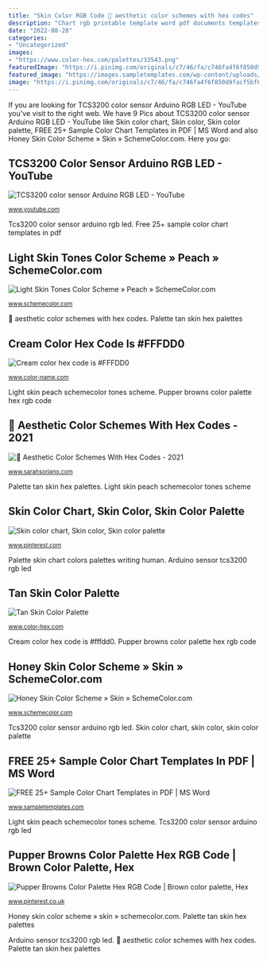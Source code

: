 ```yaml
---
title: "Skin Color RGB Code 🖤 aesthetic color schemes with hex codes"
description: "Chart rgb printable template word pdf documents templates sample"
date: "2022-08-28"
categories:
- "Uncategorized"
images:
- "https://www.color-hex.com/palettes/33543.png"
featuredImage: "https://i.pinimg.com/originals/c7/46/fa/c746fa4f6f850d9facf5bf66b7be7a0f.png"
featured_image: "https://images.sampletemplates.com/wp-content/uploads/2016/01/13091810/RGB-Color-Chart-Printable.jpeg"
image: "https://i.pinimg.com/originals/c7/46/fa/c746fa4f6f850d9facf5bf66b7be7a0f.png"
---
```


If you are looking for TCS3200 color sensor Arduino RGB LED - YouTube you've visit to the right web. We have 9 Pics about TCS3200 color sensor Arduino RGB LED - YouTube like Skin color chart, Skin color, Skin color palette, FREE 25+ Sample Color Chart Templates in PDF | MS Word and also Honey Skin Color Scheme » Skin » SchemeColor.com. Here you go:

## TCS3200 Color Sensor Arduino RGB LED - YouTube

![TCS3200 color sensor Arduino RGB LED - YouTube](https://i.ytimg.com/vi/t67ERG4tDsM/maxresdefault.jpg "Tan skin color palette")

<small>www.youtube.com</small>

Tcs3200 color sensor arduino rgb led. Free 25+ sample color chart templates in pdf

## Light Skin Tones Color Scheme » Peach » SchemeColor.com

![Light Skin Tones Color Scheme » Peach » SchemeColor.com](https://www.schemecolor.com/wallpaper?i=24757&amp;og "Palette tan skin hex palettes")

<small>www.schemecolor.com</small>

🖤 aesthetic color schemes with hex codes. Palette tan skin hex palettes

## Cream Color Hex Code Is #FFFDD0

![Cream color hex code is #FFFDD0](https://www.color-name.com/cover?c=269 "Light skin peach schemecolor tones scheme")

<small>www.color-name.com</small>

Light skin peach schemecolor tones scheme. Pupper browns color palette hex rgb code

## 🖤 Aesthetic Color Schemes With Hex Codes - 2021

![🖤 Aesthetic Color Schemes With Hex Codes - 2021](https://i.pinimg.com/originals/c7/46/fa/c746fa4f6f850d9facf5bf66b7be7a0f.png "Cream color hex code is #fffdd0")

<small>www.sarahsoriano.com</small>

Palette tan skin hex palettes. Light skin peach schemecolor tones scheme

## Skin Color Chart, Skin Color, Skin Color Palette

![Skin color chart, Skin color, Skin color palette](https://i.pinimg.com/736x/88/f4/76/88f4766fc628518b7ded950b0238549e.jpg "Palette skin chart colors palettes writing human")

<small>www.pinterest.com</small>

Palette skin chart colors palettes writing human. Arduino sensor tcs3200 rgb led

## Tan Skin Color Palette

![Tan Skin Color Palette](https://www.color-hex.com/palettes/33543.png "Free 25+ sample color chart templates in pdf")

<small>www.color-hex.com</small>

Cream color hex code is #fffdd0. Pupper browns color palette hex rgb code

## Honey Skin Color Scheme » Skin » SchemeColor.com

![Honey Skin Color Scheme » Skin » SchemeColor.com](https://www.schemecolor.com/wallpaper?i=50910&amp;og "🖤 aesthetic color schemes with hex codes")

<small>www.schemecolor.com</small>

Tcs3200 color sensor arduino rgb led. Skin color chart, skin color, skin color palette

## FREE 25+ Sample Color Chart Templates In PDF | MS Word

![FREE 25+ Sample Color Chart Templates in PDF | MS Word](https://images.sampletemplates.com/wp-content/uploads/2016/01/13091810/RGB-Color-Chart-Printable.jpeg "Palette tan skin hex palettes")

<small>www.sampletemplates.com</small>

Light skin peach schemecolor tones scheme. Tcs3200 color sensor arduino rgb led

## Pupper Browns Color Palette Hex RGB Code | Brown Color Palette, Hex

![Pupper Browns Color Palette Hex RGB Code | Brown color palette, Hex](https://i.pinimg.com/736x/1c/48/29/1c4829b6bb8c84c2da09cacc8ea23b35.jpg "Pupper browns color palette hex rgb code")

<small>www.pinterest.co.uk</small>

Honey skin color scheme » skin » schemecolor.com. Palette tan skin hex palettes

Arduino sensor tcs3200 rgb led. 🖤 aesthetic color schemes with hex codes. Palette tan skin hex palettes
